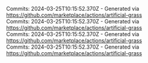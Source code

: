 Commits: 2024-03-25T10:15:52.370Z - Generated via https://github.com/marketplace/actions/artificial-grass
<br>
Commits: 2024-03-25T10:15:52.370Z - Generated via https://github.com/marketplace/actions/artificial-grass
<br>
Commits: 2024-03-25T10:15:52.370Z - Generated via https://github.com/marketplace/actions/artificial-grass
<br>
Commits: 2024-03-25T10:15:52.370Z - Generated via https://github.com/marketplace/actions/artificial-grass
<br>
